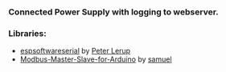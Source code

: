 ### Connected Power Supply with logging to webserver.

### Libraries: 

* [espsoftwareserial](https://github.com/plerup/espsoftwareserial) by [Peter Lerup ](https://github.com/plerup)
* [Modbus-Master-Slave-for-Arduino](https://github.com/smarmengol/Modbus-Master-Slave-for-Arduino) by [samuel](https://github.com/smarmengol)



